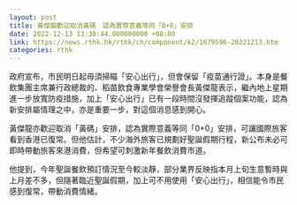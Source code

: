 ```yaml
---
layout: post
title: 黃傑龍歡迎取消黃碼　認為實際意義等同「0+0」安排
date: 2022-12-13 13:30:44.000000000 +08:00
link: https://news.rthk.hk/rthk/ch/component/k2/1679596-20221213.htm
categories: rthk
---
```


政府宣布，市民明日起毋須掃瞄「安心出行」，但會保留「疫苗通行證」。本身是餐飲集團主席兼行政總裁的、稻苗飲食專業學會榮譽會長黃傑龍表示，繼內地上星期進一步放寬防疫措施，加上「安心出行」已有一段時間沒發揮追蹤個案功能，認為新安排屬情理之中，亦是重要一步，對這個消息感到開心。

黃傑龍亦歡迎取消「黃碼」安排，認為實際意義等同「0+0」安排，可讓國際旅客看到香港已復常。但他估計，不少海外旅客已規劃好聖誕假期行程，新公布未必可即時帶動旅客來港消費，但希望可刺激新年餐飲消費市道。

他提到，今年聖誕餐飲預訂情況至今較淡靜，部分業界反映指本月上旬生意暫時與上月差不多，但隨著臨近聖誕假期，加上可不用使用「安心出行」，相信能令市民感到復常，帶動消費情緒。
